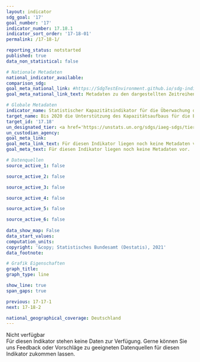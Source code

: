```yaml
---
layout: indicator    
sdg_goal: '17'    
goal_number: '17'    
indicator_number: 17.18.1    
indicator_sort_order: '17-18-01'    
permalink: /17-18-1/    

reporting_status: notstarted    
published: true    
data_non_statistical: false    

# Nationale Metadaten    
national_indicator_available:     
comparison_sdg:     
goal_meta_national_link: #https://SdgTestEnvironment.github.io/sdg-indicators/public/MetaDe/17.18.1.pdf    
goal_meta_national_link_text: Metadaten zu den dargestellten Zeitreihen    

# Globale Metadaten    
indicator_name: Statistischer Kapazitätsindikator für die Überwachung der Nachhaltigkeitsziele    
target_name: Bis 2020 die Unterstützung des Kapazitätsaufbaus für die Entwicklungsländer und namentlich die am wenigsten entwickelten Länder und die kleinen Inselentwicklungsländer erhöhen, mit dem Ziel, über erheblich mehr hochwertige, aktuelle und verlässliche Daten zu verfügen, die nach Einkommen, Geschlecht, Alter, Rasse, Ethnizität, Migrationsstatus, Behinderung, geografischer Lage und sonstigen im nationalen Kontext relevanten Merkmalen aufgeschlüsselt sind    
target_id: '17.18'    
un_designated_tier: <a href='https://unstats.un.org/sdgs/iaeg-sdgs/tier-classification/' title='Klicken Sie hier um weitere Informationen zur UN-Tier-Klassifikation zu erhalten.'  target='_blank'>Tier II</a>    
un_custodian_agency:     
goal_meta_link:     
goal_meta_link_text: Für diesen Indikator liegen noch keine Metadaten vor.    
goal_meta_text: Für diesen Indikator liegen noch keine Metadaten vor.    

# Datenquellen
source_active_1: false

source_active_2: false

source_active_3: false

source_active_4: false

source_active_5: false

source_active_6: false
    
data_show_map: False    
data_start_values:     
computation_units:     
copyright: '&copy; Statistisches Bundesamt (Destatis), 2021'    
data_footnote:     

# Grafik Eigenschaften    
graph_title:     
graph_type: line    

show_line: true
span_gaps: true    

previous: 17-17-1    
next: 17-18-2    

national_geographical_coverage: Deutschland    
---
```


<span class="status notstarted"> Nicht verfügbar </span><br>
Für diesen Indikator stehen keine Daten zur Verfügung.
Gerne können Sie uns Feedback oder Vorschläge zu geeigneten Datenquellen für diesen Indikator zukommen lassen.